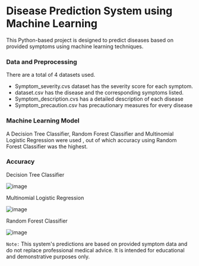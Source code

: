 # Disease Prediction System using Machine Learning #
This Python-based project is designed to predict diseases based on provided symptoms using machine learning techniques.



### Data and Preprocessing ###
There are a total of 4 datasets used.
- Symptom_severity.cvs dataset has the severity score for each symptom.
- dataset.csv has the disease and the corresponding symptoms listed.
- Symptom_description.cvs has a detailed description of each disease
- Symptom_precaution.csv has precautionary measures for every disease

### Machine Learning Model ### 
A Decision Tree Classifier, Random Forest Classifier and Multinomial Logistic Regression were used , out of which accuracy using Random Forest Classifier was the highest.

### Accuracy ###

Decision Tree Classifier

![image](https://github.com/ritzx21/Clinical-Symptoms-Prediction/assets/127785847/58b98055-26bf-4ae6-b0a2-ff8a0e650ec5)

Multinomial Logistic Regression

![image](https://github.com/ritzx21/Clinical-Symptoms-Prediction/assets/127785847/1dbdafd0-d7b3-4db5-a434-5b09a42b2e4c)

Random Forest Classifier

![image](https://github.com/ritzx21/Clinical-Symptoms-Prediction/assets/127785847/966a8a4f-f858-4635-aeb0-85b2594708be)




`Note:`
This system's predictions are based on provided symptom data and do not replace professional medical advice. It is intended for educational and demonstrative purposes only.
